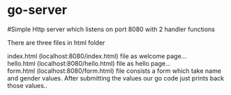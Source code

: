 # go-server
#Simple Http server which listens on port 8080 with 2 handler functions


There are three files in html folder 

index.html (localhost:8080/index.html) file as welcome page... <br>
hello.html (localhost:8080/hello.html) file as hello page... <br>
form.html (localhost:8080/form.html) file consists a form which take name and gender values. After submitting the values our go code just prints back those values..
